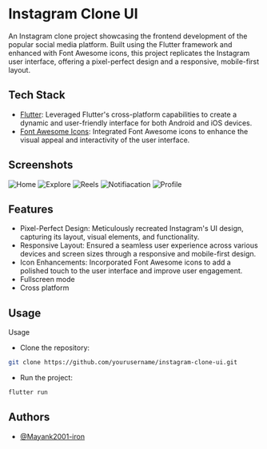 
# Instagram Clone UI

An Instagram clone project showcasing the frontend development of the popular social media platform. Built using the Flutter framework and enhanced with Font Awesome icons, this project replicates the Instagram user interface, offering a pixel-perfect design and a responsive, mobile-first layout.


## Tech Stack

 - [Flutter](https://flutter.dev/): Leveraged Flutter's cross-platform capabilities to create a dynamic and user-friendly interface for both Android and iOS devices.
- [Font Awesome Icons](https://pub.dev/packages/font_awesome_flutter): Integrated Font Awesome icons to enhance the visual appeal and interactivity of the user interface.


## Screenshots

![Home](https://user-images.githubusercontent.com/76560885/278597475-7a55f927-49d6-4e58-be77-feced7310196.png/468x300?)
![Explore](https://user-images.githubusercontent.com/76560885/278597545-6fbbff07-b7ec-4138-a878-618fe6dace51.png)
![Reels](https://user-images.githubusercontent.com/76560885/278597520-93cc84ba-9fbf-4706-b23b-86a007ac41fa.png)
![Notifiacation](https://user-images.githubusercontent.com/76560885/278597497-a99adb36-b772-4a61-9219-9ba4d7800536.png)
![Profile](https://user-images.githubusercontent.com/76560885/278597504-c529e36f-91a9-4510-b335-fb210220c011.png)


## Features

- Pixel-Perfect Design: Meticulously recreated Instagram's UI design, capturing its layout, visual elements, and functionality.
- Responsive Layout: Ensured a seamless user experience across various devices and screen sizes through a responsive and mobile-first design.
- Icon Enhancements: Incorporated Font Awesome icons to add a polished touch to the user interface and improve user engagement.
- Fullscreen mode
- Cross platform

  
## Usage

Usage
- Clone the repository: 
```bash
git clone https://github.com/yourusername/instagram-clone-ui.git
```
- Run the project: 
```bash
flutter run
```


## Authors

- [@Mayank2001-iron](https://github.com/Mayank2001-iron)


